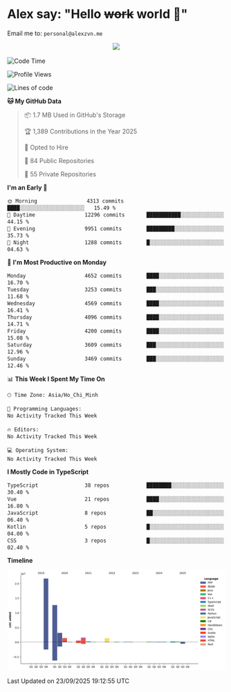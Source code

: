 # Alex say: "Hello ~~work~~ world 🐾"
Email me to: `personal@alexzvn.me`


<p align=center>
  <a href="https://skillicons.dev">
    <img src="https://skillicons.dev/icons?i=ts,js,php,nodejs,bun,vue,nuxt,react,svelte,tauri,laravel,rust,mongodb,docker,electron,redis,rabbitmq,tailwind,git,cloudflare,elysia,mysql,nginx,rollupjs,sentry,ubuntu,yarn,html,css,vite" />
  </a>
</p>

<!--START_SECTION:waka-->
![Code Time](http://img.shields.io/badge/Code%20Time-1%2C066%20hrs%2055%20mins-blue)

![Profile Views](http://img.shields.io/badge/Profile%20Views-68-blue)

![Lines of code](https://img.shields.io/badge/From%20Hello%20World%20I%27ve%20Written-43.6%20million%20lines%20of%20code-blue)

**🐱 My GitHub Data** 

> 📦 1.7 MB Used in GitHub's Storage 
 > 
> 🏆 1,389 Contributions in the Year 2025
 > 
> 💼 Opted to Hire
 > 
> 📜 84 Public Repositories 
 > 
> 🔑 55 Private Repositories 
 > 
**I'm an Early 🐤** 

```text
🌞 Morning                4313 commits        ████░░░░░░░░░░░░░░░░░░░░░   15.49 % 
🌆 Daytime                12296 commits       ███████████░░░░░░░░░░░░░░   44.15 % 
🌃 Evening                9951 commits        █████████░░░░░░░░░░░░░░░░   35.73 % 
🌙 Night                  1288 commits        █░░░░░░░░░░░░░░░░░░░░░░░░   04.63 % 
```
📅 **I'm Most Productive on Monday** 

```text
Monday                   4652 commits        ████░░░░░░░░░░░░░░░░░░░░░   16.70 % 
Tuesday                  3253 commits        ███░░░░░░░░░░░░░░░░░░░░░░   11.68 % 
Wednesday                4569 commits        ████░░░░░░░░░░░░░░░░░░░░░   16.41 % 
Thursday                 4096 commits        ████░░░░░░░░░░░░░░░░░░░░░   14.71 % 
Friday                   4200 commits        ████░░░░░░░░░░░░░░░░░░░░░   15.08 % 
Saturday                 3609 commits        ███░░░░░░░░░░░░░░░░░░░░░░   12.96 % 
Sunday                   3469 commits        ███░░░░░░░░░░░░░░░░░░░░░░   12.46 % 
```


📊 **This Week I Spent My Time On** 

```text
🕑︎ Time Zone: Asia/Ho_Chi_Minh

💬 Programming Languages: 
No Activity Tracked This Week

🔥 Editors: 
No Activity Tracked This Week

💻 Operating System: 
No Activity Tracked This Week
```

**I Mostly Code in TypeScript** 

```text
TypeScript               38 repos            ████████░░░░░░░░░░░░░░░░░   30.40 % 
Vue                      21 repos            ████░░░░░░░░░░░░░░░░░░░░░   16.80 % 
JavaScript               8 repos             ██░░░░░░░░░░░░░░░░░░░░░░░   06.40 % 
Kotlin                   5 repos             █░░░░░░░░░░░░░░░░░░░░░░░░   04.00 % 
CSS                      3 repos             █░░░░░░░░░░░░░░░░░░░░░░░░   02.40 % 
```



**Timeline**

![Lines of Code chart](https://raw.githubusercontent.com/alexzvn/alexzvn/main/assets/bar_graph.png)


 Last Updated on 23/09/2025 19:12:55 UTC
<!--END_SECTION:waka-->
